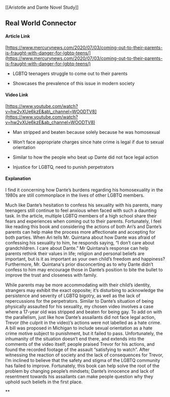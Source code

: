 [[Aristotle and Dante Novel Study]]
## Real World Connector

#### Article Link

[https://www.mercurynews.com/2020/07/03/coming-out-to-their-parents-is-fraught-with-danger-for-lgbtq-teens/](https://www.mercurynews.com/2020/07/03/coming-out-to-their-parents-is-fraught-with-danger-for-lgbtq-teens/)

-   LGBTQ teenagers struggle to come out to their parents
    

-   Showcases the prevalence of this issue in modern society
    

#### Video Link

[https://www.youtube.com/watch?v=hw2vXUe6kzE&ab\_channel=WOODTV8](https://www.youtube.com/watch?v=hw2vXUe6kzE&ab_channel=WOODTV8)

-   Man stripped and beaten because solely because he was homosexual
    
-   Won’t face appropriate charges since hate crime is legal if due to sexual orientation
    

-   Similar to how the people who beat up Dante did not face legal action
    

-   Injustice for LGBTQ, need to punish perpetrators
    

#### Explanation

I find it concerning how Dante’s burdens regarding his homosexuality in the 1980s are still commonplace in the lives of other LGBTQ members.

  

Much like Dante’s hesitation to confess his sexuality with his parents, many teenagers still continue to feel anxious when faced with such a daunting task. In the article, multiple LGBTQ members of a high school share their fears and experiences when coming out to their parents. Fortunately, I feel like reading this book and considering the actions of both Ari’s and Dante’s parents can help make the process more affectionate and accepting for both parties. When Ari tells Mr. Quintana about how Dante was afraid of confessing his sexuality to him, he responds saying, “I don’t care about grandchildren. I care about Dante.” Mr Quintana’s response can help parents rethink their values in life; religion and personal beliefs are important, but is it as important as your own child’s freedom and happiness? Furthermore, Mr. Quintana's prior disconcerting as to why Dante didn’t confess to him may encourage those in Dante’s position to bite the bullet to improve the trust and closeness with family.

  

While parents may be more accommodating with their child’s identity, strangers may exhibit the exact opposite; it’s disturbing to acknowledge the persistence and severity of LGBTQ bigotry, as well as the lack of repercussions for the perpetrators. Similar to Dante’s situation of being physically assaulted for his sexuality, my chosen video involves a case where a 17-year old was stripped and beaten for being gay. To add on with the parallelism, just like how Dante’s assailants did not face legal action, Trevor (the culprit in the video)’s actions were not labelled as a hate crime. A bill was proposed in Michigan to include sexual orientation as a hate crime motive subject to punishment, but it failed to pass. Unfortunately, the inhumanity of the situation doesn’t end there, and extends into the comments of the video itself; people praised Trevor for his actions, and found the recorded footage of the assault “satisfying to watch”. After witnessing the reaction of society and the lack of consequences for Trevor, I’m inclined to believe that the safety and stigma of the LGBTQ community has failed to improve. Fortunately, this book can help solve the root of the problem by changing people’s mindsets; Dante’s innocence and lack of resentment towards his assailants can make people question why they uphold such beliefs in the first place.

**